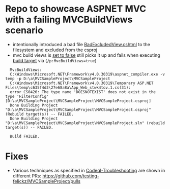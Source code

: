 # Repo to showcase ASPNET MVC with a failing MVCBuildViews scenario

- intentionally introduced a bad file [BadExcludedView.cshtml](Views/BadExcludedView.cshtml) to the filesystem and excluded from the csproj
- mvc build views is [set to false](https://github.com/testing-felickz/MVCSampleProject/blob/bea1153cfba3a6248f9a401b4eebc1980ac385bb/MVCSampleProject.csproj#L18C3-L18C41) still picks it up and fails when executing [build target](https://github.com/testing-felickz/MVCSampleProject/blob/bea1153cfba3a6248f9a401b4eebc1980ac385bb/MVCSampleProject.csproj#L219C1-L221C12) via (`/p:MvcBuildViews=true`)
```
  MvcBuildViews:
  C:\Windows\Microsoft.NET\Framework\v4.0.30319\aspnet_compiler.exe -v temp -p D:\a\MVCSampleProject\MVCSampleProject 
  C:\Windows\Microsoft.NET\Framework\v4.0.30319\Temporary ASP.NET Files\temp\c635f4d3\27e68a8a\App_Web_stwk4tov.1.cs(31):
  error CS0426: The type name 'DOESNOTEXIST' does not exist in the type 'FilterConfig' [D:\a\MVCSampleProject\MVCSampleProject\MVCSampleProject.csproj]
  Done Building Project "D:\a\MVCSampleProject\MVCSampleProject\MVCSampleProject.csproj" (Rebuild target(s)) -- FAILED.
  Done Building Project "D:\a\MVCSampleProject\MVCSampleProject\MVCSampleProject.sln" (rebuild target(s)) -- FAILED.
  
  Build FAILED.
  ```

# Fixes
- Various techniques as specified in [Codeql-Troubleshooting](https://github.com/advanced-security/advanced-security-material/blob/main/troubleshooting/codeql-builds/compiled-languages-csharp.md#mvcbuildviews-target-failures) are shown in different PRs: https://github.com/testing-felickz/MVCSampleProject/pulls
